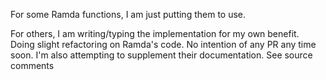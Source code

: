 <p>For some Ramda functions, I am just putting them to use.</p>

<p>For others, I am writing/typing the implementation for my own benefit. Doing slight refactoring on Ramda's code. No intention of any PR any time soon. I'm also attempting to supplement their documentation. See source comments</p>